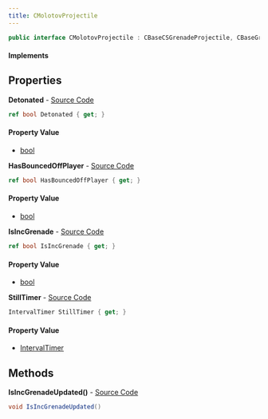 ```yaml
---
title: CMolotovProjectile
---
```


```csharp
public interface CMolotovProjectile : CBaseCSGrenadeProjectile, CBaseGrenade, CBaseFlex, CBaseAnimGraph, CBaseModelEntity, CBaseEntity, CEntityInstance, ISchemaClass<CEntityInstance>, ISchemaClass<CBaseEntity>, ISchemaClass<CBaseModelEntity>, ISchemaClass<CBaseAnimGraph>, ISchemaClass<CBaseFlex>, ISchemaClass<CBaseGrenade>, ISchemaClass<CBaseCSGrenadeProjectile>, ISchemaClass<CMolotovProjectile>, ISchemaField, ISchemaClass, INativeHandle
```

#### Implements

## Properties

**Detonated** - [Source Code](https://github.com/swiftly-solution/swiftlys2/blob/main/managed/src/SwiftlyS2.Generated/Schemas/Interfaces/CMolotovProjectile.cs#L18)

```csharp
ref bool Detonated { get; }
```

#### Property Value

- [bool](https://learn.microsoft.com/dotnet/api/system.boolean)

**HasBouncedOffPlayer** - [Source Code](https://github.com/swiftly-solution/swiftlys2/blob/main/managed/src/SwiftlyS2.Generated/Schemas/Interfaces/CMolotovProjectile.cs#L22)

```csharp
ref bool HasBouncedOffPlayer { get; }
```

#### Property Value

- [bool](https://learn.microsoft.com/dotnet/api/system.boolean)

**IsIncGrenade** - [Source Code](https://github.com/swiftly-solution/swiftlys2/blob/main/managed/src/SwiftlyS2.Generated/Schemas/Interfaces/CMolotovProjectile.cs#L16)

```csharp
ref bool IsIncGrenade { get; }
```

#### Property Value

- [bool](https://learn.microsoft.com/dotnet/api/system.boolean)

**StillTimer** - [Source Code](https://github.com/swiftly-solution/swiftlys2/blob/main/managed/src/SwiftlyS2.Generated/Schemas/Interfaces/CMolotovProjectile.cs#L20)

```csharp
IntervalTimer StillTimer { get; }
```

#### Property Value

- [IntervalTimer](/docs/api/shared/schemadefinitions/intervaltimer)

## Methods

**IsIncGrenadeUpdated()** - [Source Code](https://github.com/swiftly-solution/swiftlys2/blob/main/managed/src/SwiftlyS2.Generated/Schemas/Interfaces/CMolotovProjectile.cs#L24)

```csharp
void IsIncGrenadeUpdated()
```

